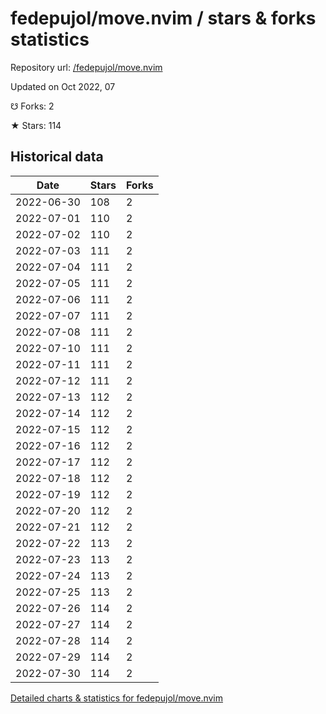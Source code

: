 # fedepujol/move.nvim / stars & forks statistics

Repository url: [/fedepujol/move.nvim](https://github.com/fedepujol/move.nvim)

Updated on Oct 2022, 07

☋ Forks: 2

★ Stars: 114

## Historical data
| Date | Stars | Forks |
|------|-------|-------|
| 2022-06-30 | 108 | 2 | 
| 2022-07-01 | 110 | 2 | 
| 2022-07-02 | 110 | 2 | 
| 2022-07-03 | 111 | 2 | 
| 2022-07-04 | 111 | 2 | 
| 2022-07-05 | 111 | 2 | 
| 2022-07-06 | 111 | 2 | 
| 2022-07-07 | 111 | 2 | 
| 2022-07-08 | 111 | 2 | 
| 2022-07-10 | 111 | 2 | 
| 2022-07-11 | 111 | 2 | 
| 2022-07-12 | 111 | 2 | 
| 2022-07-13 | 112 | 2 | 
| 2022-07-14 | 112 | 2 | 
| 2022-07-15 | 112 | 2 | 
| 2022-07-16 | 112 | 2 | 
| 2022-07-17 | 112 | 2 | 
| 2022-07-18 | 112 | 2 | 
| 2022-07-19 | 112 | 2 | 
| 2022-07-20 | 112 | 2 | 
| 2022-07-21 | 112 | 2 | 
| 2022-07-22 | 113 | 2 | 
| 2022-07-23 | 113 | 2 | 
| 2022-07-24 | 113 | 2 | 
| 2022-07-25 | 113 | 2 | 
| 2022-07-26 | 114 | 2 | 
| 2022-07-27 | 114 | 2 | 
| 2022-07-28 | 114 | 2 | 
| 2022-07-29 | 114 | 2 | 
| 2022-07-30 | 114 | 2 | 


[Detailed charts & statistics for fedepujol/move.nvim](https://reviewgithub.com/rep/fedepujol/move.nvim)
